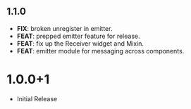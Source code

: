 ## 1.1.0

 - **FIX**: broken unregister in emitter.
 - **FEAT**: prepped emitter feature for release.
 - **FEAT**: fix up the Receiver widget and Mixin.
 - **FEAT**: emitter module for messaging across components.

# 1.0.0+1
- Initial Release


